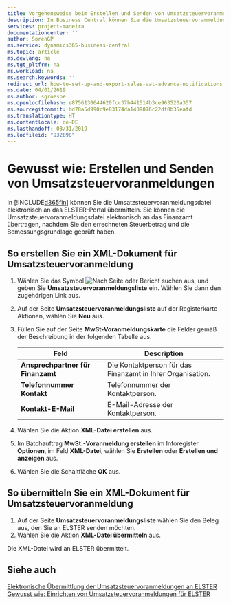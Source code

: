 ```yaml
---
title: Vorgehensweise beim Erstellen und Senden von Umsatzsteuervoranmeldungen
description: In Business Central können Sie die Umsatzsteuervoranmeldungsdatei elektronisch an das ELSTER-Portal übermitteln. Sie können die Umsatzsteuervoranmeldungsdatei elektronisch an das Finanzamt übertragen, nachdem Sie den errechneten Steuerbetrag und die Bemessungsgrundlage geprüft haben.
services: project-madeira
documentationcenter: ''
author: SorenGP
ms.service: dynamics365-business-central
ms.topic: article
ms.devlang: na
ms.tgt_pltfrm: na
ms.workload: na
ms.search.keywords: ''
redirect_url: how-to-set-up-and-export-sales-vat-advance-notifications.md
ms.date: 04/01/2019
ms.author: sgroespe
ms.openlocfilehash: e8756130644620fcc37b441514b3ce963520a357
ms.sourcegitcommit: bd78a5d990c9e83174da1409076c22df8b35eafd
ms.translationtype: HT
ms.contentlocale: de-DE
ms.lasthandoff: 03/31/2019
ms.locfileid: "932898"
---
```

# <a name="create-and-submit-sales-vat-advance-notifications"></a>Gewusst wie: Erstellen und Senden von Umsatzsteuervoranmeldungen
In [!INCLUDE[d365fin](../../includes/d365fin_md.md)] können Sie die Umsatzsteuervoranmeldungsdatei elektronisch an das ELSTER-Portal übermitteln. Sie können die Umsatzsteuervoranmeldungsdatei elektronisch an das Finanzamt übertragen, nachdem Sie den errechneten Steuerbetrag und die Bemessungsgrundlage geprüft haben.  

## <a name="to-create-an-xml-document-for-sales-vat-advance-notification"></a>So erstellen Sie ein XML-Dokument für Umsatzsteuervoranmeldung  

1.  Wählen Sie das Symbol ![Nach Seite oder Bericht suchen](../../media/ui-search/search_small.png "Symbol „Nach Seite oder Bericht suchen”") aus, und geben Sie **Umsatzsteuervoranmeldungsliste** ein. Wählen Sie dann den zugehörigen Link aus.  
2.  Auf der Seite **Umsatzsteuervoranmeldungsliste** auf der Registerkarte Aktionen, wählen Sie **Neu** aus.  
3.  Füllen Sie auf der Seite **MwSt-Voranmeldungskarte** die Felder gemäß der Beschreibung in der folgenden Tabelle aus.  

    |Feld|Description|  
    |------------------------------------|---------------------------------------|  
    |**Ansprechpartner für Finanzamt**|Die Kontaktperson für das Finanzamt in Ihrer Organisation.|  
    |**Telefonnummer Kontakt**|Telefonnummer der Kontaktperson.|  
    |**Kontakt-E-Mail**|E-Mail-Adresse der Kontaktperson.|  

5.  Wählen Sie die Aktion **XML-Datei erstellen** aus.  
6.  Im Batchauftrag **MwSt.-Voranmeldung erstellen** im Inforegister **Optionen**, im Feld **XML-Datei**, wählen Sie **Erstellen** oder **Erstellen und anzeigen** aus.  
7.  Wählen Sie die Schaltfläche **OK** aus.  

## <a name="to-submit-an-xml-document-for-sales-vat-advance-notification"></a>So übermitteln Sie ein XML-Dokument für Umsatzsteuervoranmeldung  

1.  Auf der Seite **Umsatzsteuervoranmeldungsliste** wählen Sie den Beleg aus, den Sie an ELSTER senden möchten.  
2.  Wählen Sie die Aktion **XML-Datei übermitteln** aus.  

Die XML-Datei wird an ELSTER übermittelt.  

## <a name="see-also"></a>Siehe auch  
 [Elektronische Übermittlung der Umsatzsteuervoranmeldungen an ELSTER](electronic-submission-of-sales-vat-advance-notifications-to-elster.md)   
 [Gewusst wie: Einrichten von Umsatzsteuervoranmeldungen für ELSTER](how-to-set-up-sales-vat-advance-notifications-for-elster.md)
